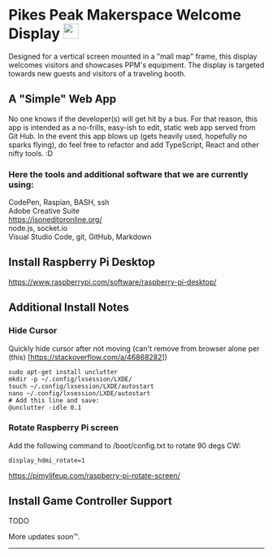 # Pikes Peak Makerspace Welcome Display <img src= "https://media.tenor.com/images/2adfe94e69139f3e22623b61d375a7a7/tenor.gif" width= "30" height= "30">

Designed for a vertical screen mounted in a "mall map" frame, this display welcomes visitors and showcases PPM's equipment. The display is targeted towards new guests and visitors of a traveling booth.

## A "Simple" Web App

No one knows if the developer(s) will get hit by a bus. For that reason, this app is intended as a no-frills, easy-ish to edit, static web app served from Git Hub. In the event this app blows up (gets heavily used, hopefully no sparks flying), do feel free to refactor and add TypeScript, React and other nifty tools. :D

### Here the tools and additional software that we are currently using:

CodePen, Raspian, BASH, ssh <br>
Adobe Creative Suite <br>
https://jsoneditoronline.org/ <br>
node.js, socket.io <br>
Visual Studio Code, git, GitHub, Markdown <br>

## Install Raspberry Pi Desktop

https://www.raspberrypi.com/software/raspberry-pi-desktop/

## Additional Install Notes

### Hide Cursor

Quickly hide cursor after not moving (can't remove from browser alone per (this) [https://stackoverflow.com/a/46868282])

```
sudo apt-get install unclutter
mkdir -p ~/.config/lxsession/LXDE/
touch ~/.config/lxsession/LXDE/autostart
nano ~/.config/lxsession/LXDE/autostart
# Add this line and save:
@unclutter -idle 0.1
```

### Rotate Raspberry Pi screen

Add the following command to /boot/config.txt to rotate 90 degs CW:

```
display_hdmi_rotate=1
```
https://pimylifeup.com/raspberry-pi-rotate-screen/

## Install Game Controller Support

TODO

More updates soon™️.

-----
